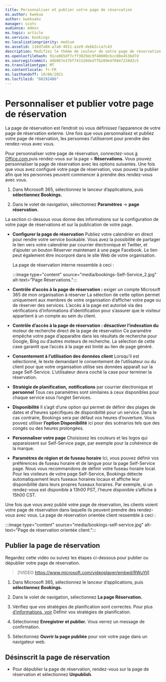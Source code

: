 ```yaml
---
title: Personnaliser et publier votre page de réservation
ms.author: kwekua
author: kwekuako
manager: scotv
audience: Admin
ms.topic: article
ms.service: bookings
ms.localizationpriority: medium
ms.assetid: 116d7a84-a7a0-4911-a1e9-debb2cca7c43
description: Modifiez le thème de couleur de votre page de réservation dans l’application Microsoft Bookings.
ms.openlocfilehash: 91ce865df7cff3029dc9f48080cbcc08e453bd7d
ms.sourcegitcommit: d4b867e37bf741528ded7fb289e4f6847228d2c5
ms.translationtype: MT
ms.contentlocale: fr-FR
ms.lasthandoff: 10/06/2021
ms.locfileid: "60192486"
---
```

# <a name="customize-and-publish-your-booking-page"></a>Personnaliser et publier votre page de réservation

La page de réservation est l’endroit où vous définissez l’apparence de votre page de réservation externe. Une fois que vous personnalisez et publiez votre page de réservation, les personnes l’utiliseront pour prendre des rendez-vous avec vous.

Pour personnaliser votre page de réservation, connectez-vous [à Office.com,](https://office.com)puis rendez-vous sur la page  \> **Réservations.** Vous pouvez personnaliser la page de réservation avec les options suivantes. Une fois que vous avez configuré votre page de réservation, vous pouvez la publier afin que les personnes peuvent commencer à prendre des rendez-vous avec vous.

1. Dans Microsoft 365, sélectionnez le lanceur d’applications, puis **sélectionnez Bookings.**

2. Dans le volet de navigation, sélectionnez **Paramètres**  ->  **page réservation.**

La section ci-dessous vous donne des informations sur la configuration de votre page de réservations et sur la publication de votre page.

- **Configurer la page de réservation** Publiez votre calendrier en direct pour rendre votre service bookable. Vous avez la possibilité de partager le lien vers votre  calendrier par courrier électronique et Twitter, et d’ajouter un bouton Réserver maintenant à une page Facebook. Le lien peut également être incorporé dans le site Web de votre organisation.

    La page de réservation interne ressemble à ceci :

    :::image type="content" source="media/bookings-Self-Service_2.jpg" alt-text="Page Réservations.":::

- **Contrôle d’accès à la page de réservation :** exiger un compte Microsoft 365 de mon organisation à réserver  La sélection de cette option permet uniquement aux membres de votre organisation d’afficher votre page ou de réserver des services. L’accès à la page est autorisé via des vérifications d’informations d’identification pour s’assurer que le visiteur appartient à un compte au sein du client.

- **Contrôle d’accès à la page de réservation : désactiver l’indexation du** moteur de recherche direct de la page de réservation Ce paramètre empêche votre page d’apparaître dans les résultats de recherche pour Google, Bing ou d’autres moteurs de recherche. La sélection de cette case garantit que l’accès à la page est limité au lien de page généré.

- **Consentement à l’utilisation des données client** Lorsqu’il est sélectionné, le texte demandant le consentement de l’utilisateur ou du client pour que votre organisation utilise ses données apparaît sur la page Self-Service. L’utilisateur devra coché la case pour terminer la réservation.

- **Stratégie de planification,** **notifications** par courrier électronique et **personnel** Tous ces paramètres sont similaires à ceux disponibles pour chaque service sous l’onglet Services.

- **Disponibilité** Il s’agit d’une option qui permet de définir des plages de dates et d’heures spécifiques de disponibilité pour un service. Dans le cas contraire, Bookings sera par défaut vos heures d’ouverture. Vous pouvez utiliser **l’option Disponibilité** ici pour des scénarios tels que des congés ou des heures prolongées.

- **Personnaliser votre page** Choisissez les couleurs et les logos qui apparaissent sur Self-Service page, par exemple pour la cohérence de la marque.

- **Paramètres de région et de fuseau horaire** Ici, vous pouvez définir vos préférences de fuseau horaire et de langue pour la page Self-Service page. Nous vous recommandons de définir votre fuseau horaire local. Pour les visiteurs de votre page Self-Service, Bookings détecte automatiquement leurs fuseaux horaires locaux et affiche leur disponibilité dans leurs propres fuseaux horaires. Par exemple, si un rendez-vous est disponible à 13h00 PST, l’heure disponible s’affiche à 15h00 CST.

Une fois que vous avez publié votre page de réservation, les clients voient votre page de réservation dans laquelle ils peuvent prendre des rendez-vous avec vous. La page de réservation orientée client ressemble à ceci :

:::image type="content" source="media/bookings-self-service.jpg" alt-text="Page de réservation orientée client.":::

## <a name="publish-the-booking-page"></a>Publier la page de réservation

Regardez cette vidéo ou suivez les étapes ci-dessous pour publier ou dépublier votre page de réservation.

> [!VIDEO https://www.microsoft.com/videoplayer/embed/RWuYil]

1. Dans Microsoft 365, sélectionnez le lanceur d’applications, puis **sélectionnez Bookings.**

1. Dans le volet de navigation, sélectionnez **La page Réservation.**

1. Vérifiez que vos stratégies de planification sont correctes. Pour plus [d’informations, voir](set-scheduling-policies.md) Définir vos stratégies de planification.

1. Sélectionnez **Enregistrer et publier.** Vous verrez un message de confirmation.

1. Sélectionnez **Ouvrir la page publiée** pour voir votre page dans un navigateur web.

## <a name="unpublish-the-booking-page"></a>Désinscrit la page de réservation

 - Pour dépublier la page de réservation, rendez-vous sur la page de réservation et sélectionnez **Unpublish**.

